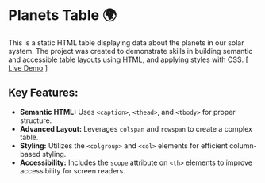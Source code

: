 # Planets Table 🌍 

This is a static HTML table displaying data about the planets in our solar system. The project was created to demonstrate skills in building semantic and accessible table layouts using HTML, and applying styles with CSS. [ [Live Demo](https://codamee.github.io/Planets-Tabular-Data/) ]

## Key Features:
-   **Semantic HTML:** Uses `<caption>`, `<thead>`, and `<tbody>` for proper structure.
-   **Advanced Layout:** Leverages `colspan` and `rowspan` to create a complex table.
-   **Styling:** Utilizes the `<colgroup>` and `<col>` elements for efficient column-based styling.
-   **Accessibility:** Includes the `scope` attribute on `<th>` elements to improve accessibility for screen readers.

